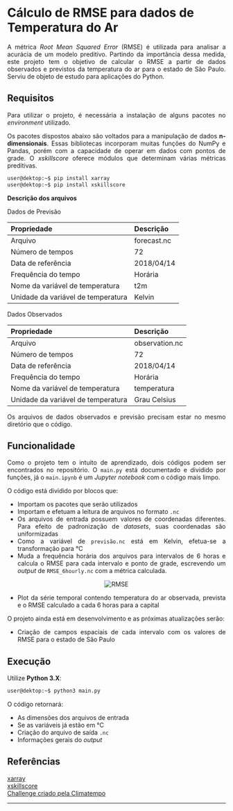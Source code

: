 # Cálculo de RMSE para dados de Temperatura do Ar
<div style="text-align: justify">
A métrica <i>Root Mean Squared Error</i> (RMSE) é utilizada para analisar a acurácia de um modelo preditivo. Partindo da importância dessa medida,
este projeto tem o objetivo de calcular o RMSE a partir de dados observados e previstos da temperatura do ar para o estado de São Paulo. Serviu de
objeto de estudo para aplicações do Python.

## Requisitos
Para utilizar o projeto, é necessária a instalação de alguns pacotes no <i>environment</i> utilizado.

Os pacotes dispostos abaixo são voltados para a manipulação de dados <b>n-dimensionais</b>. Essas bibliotecas incorporam muitas funções do NumPy e Pandas, porém com a capacidade de operar em dados com pontos de grade. O <i>xskillscore</i> oferece módulos que determinam várias métricas preditivas.

```bash
user@dektop:~$ pip install xarray
user@dektop:~$ pip install xskillscore
```

<p style="font-weight:bold">Descrição dos arquivos</p>


Dados de Previsão


| Propriedade                        | Descrição   |
| :--------------------------------- |:------------|
| Arquivo                            | forecast.nc |
| Número de tempos                   | 72          |
| Data de referência                 | 2018/04/14  |
| Frequência do tempo                | Horária     |
| Nome da variável de temperatura    | t2m         |
| Unidade da variável de temperatura | Kelvin      |


Dados Observados

| Propriedade                        | Descrição      |
| :--------------------------------- |:---------------|
| Arquivo                            | observation.nc |
| Número de tempos                   | 72             |
| Data de referência                 | 2018/04/14     |
| Frequência do tempo                | Horária        |
| Nome da variável de temperatura    | temperatura    |
| Unidade da variável de temperatura | Grau Celsius   |

</p>

Os arquivos de dados observados e previsão precisam estar no mesmo diretório que o código.

## Funcionalidade

Como o projeto tem o intuito de aprendizado, dois códigos podem ser encontrados no repositório. O `main.py` está documentado e dividido por funções, já o `main.ipynb` é um <i>Jupyter notebook</i> com o código mais limpo.

O código está dividido por blocos que:
- Importam os pacotes que serão utilizados
- Importam e efetuam a leitura de arquivos no formato `.nc`
- Os arquivos de entrada possuem valores de coordenadas diferentes. Para efeito de padronização de <i>datasets</i>, suas coordenadas são uniformizadas
- Como a variável de `previsão.nc` está em Kelvin, efetua-se a transformação para °C
- Muda a frequência horária dos arquivos para intervalos de 6 horas e calcula o RMSE para cada intervalo e ponto de grade, escrevendo um <i>output</i> de `RMSE_6hourly.nc` com a métrica calculada.

<p style="text-align: center">
    <img src="https://media-exp1.licdn.com/dms/image/C5612AQF8JAeUs7CwCQ/article-inline_image-shrink_1000_1488/0/1543435697122?e=1649289600&v=beta&t=AEoZzW08votOCHB5v12lFAroXSdcBXfcyiCfY3hNfxE" alt="RMSE"/> 
</p>

- Plot da série temporal contendo temperatura do ar observada, prevista e o RMSE calculado a cada 6 horas para a capital

O projeto ainda está em desenvolvimento e as próximas atualizações serão:
- Criação de campos espaciais de cada intervalo com os valores de RMSE para o estado de São Paulo

## Execução

Utilize <b>Python 3.X</b>:
```bash
user@dektop:~$ python3 main.py
```
O código retornará:
- As dimensões dos arquivos de entrada
- Se as variáveis já estão em °C
- Criação do arquivo de saída `.nc`
- Informações gerais do <i>output</i>

## Referências

[xarray](https://xarray.pydata.org/en/stable/) \
[xskillscore](https://xskillscore.readthedocs.io/en/stable/) \
[Challenge criado pela Climatempo](https://github.com/climatempo/challenge-accepted-python/blob/master/README.md)
___